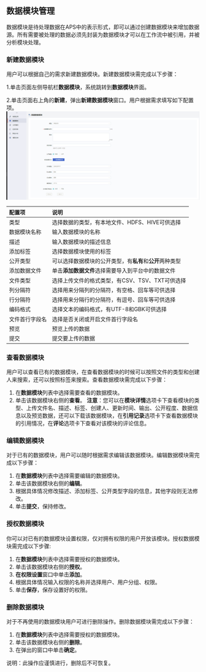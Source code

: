 ## 数据模块管理

数据模块是待处理数据在APS中的表示形式，即可以通过创建数据模块来增加数据源。所有需要被处理的数据必须先封装为数据模块才可以在工作流中被引用，并被分析模块处理。

### 新建数据模块
用户可以根据自己的需求新建数据模块。新建数据模块需完成以下步骤：

1.单击页面左侧导航栏**数据模块**，系统跳转到**数据模块**界面。

2.单击页面右上角的**新建**，弹出**新建数据模块**窗口。用户根据需求填写如下配置项。
![](/assets/数据模块.png)

| 配置项 | 说明 |
|:--- |:--- |
| 类型 | 选择数据的类型，有本地文件、HDFS、HIVE可供选择 |
|数据模块名称 |输入数据模块的名称|
|描述 | 输入数据模块的描述信息|
|添加标签|选择数据模块使用的标签|
|公开类型|可以选择数据模块的公开类型，有**私有**和**公开**两种类型|
|添加数据文件|单击**添加数据文件**选择需要导入到平台中的数据文件|
|文件类型|选择上传文件的格式类型，有CSV、TSV、TXT可供选择|
|列分隔符|选择用来分隔列的分隔符，有空格、回车等可供选择|
|行分隔符|选择用来分隔行的分隔符，有逗号、回车等可供选择|
|编码格式|选择文本的编码格式，有UTF-8和GBK可供选择|
|文件首行字段名|选择是否关闭或开启文件首行字段名|
|预览|预览上传的数据|
|提交|提交要上传的数据|

### 查看数据模块
用户可以查看已有的数据模块，在查看数据模块的时候可以按照文件的类型和创建人来搜索，还可以按照标签来搜索。查看数据模块需完成以下步骤：
1. 在**数据模块**列表中选择需要查看的数据模块。
2. 单击该数据模块右侧的**查看**。
**注意**：您可以在**模块详情**选项卡下查看模块的类型、上传文件名、描述、标签、创建人、更新时间、输出、公开程度、数据信息以及预览数据，还可以下载该数据模块，在**引用记录**选项卡下查看数据模块的引用情况，在**评论**选项卡下查看对该模块的评论信息。
### 编辑数据模块
对于已有的数据模块，用户可以随时根据需求编辑该数据模块。编辑数据模块需完成以下步骤：
1. 在**数据模块**列表中选择需要编辑的数据模块。
2. 单击该数据模块右侧的**编辑**。
3. 根据具体情况修改描述、添加标签、公开类型字段的信息，其他字段则无法修改。
4. 单击**提交**，保持修改。
### 授权数据模块
你可以对已有的数据模块设置权限，仅对拥有权限的用户开放该模块。授权数据模块需完成以下步骤:
1. 在**数据模块**列表中选择需要授权的数据模块。
2. 单击该数据模块右侧的**授权**。
3. **在权限设置**窗口中单击**添加**。
4. 根据具体情况输入权限的名称并选择用户、用户分组、权限。
5. 单击**保存**，保存设置好的权限。
### 删除数据模块
对于不再使用的数据模块用户可进行删除操作。删除数据模块需完成以下步骤：
1. 在**数据模块**列表中选择需要授权的数据模块。
2. 单击该数据模块右侧的**删除**。
3. 在弹出的窗口中单击**确定**。


说明：此操作应谨慎进行，删除后不可恢复。

